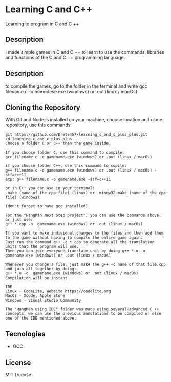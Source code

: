 # Learning C and C++

Learning to program in C and C ++

## Description

I made simple games in C and C ++ to learn to use the commands, libraries and functions of the C and C ++ programming language.

## Description
to compile the games, go to the folder in the terminal and write gcc filename.c -o nomedese.exe (windows) or .out (linux / macOs) 

## Cloning the Repository
With Git and Node.js installed on your machine, choose location and clone repository, use this commands:

```
git https://github.com/Drete457/learning_c_and_c_plus_plus.git
cd learning_c_and_c_plus_plus
Choose a folder C or C++ then the game inside.

If you choose folder C, use this command to compile:
gcc filename.c -o gamename.exe (windows) or .out (linux / macOs)

if you choose folder C++, use this command to copile:
g++ filename.c -o gamename.exe (windows) or .out (linux / macOs) -stf=c++11
exp: g++ filename.c -o gamename.exe -stf=c++11

or in C++ you can use in your terminal:
-make (name of the cpp file) (linux) or -mingw32-make (name of the cpp file) (windows)

(don't forget to have gcc installed)

For the "HangMan Next Step project", you can use the commands above, or just use:
g++ *.cpp -o  gamename.exe (windows) or .out (linux / macOs)

If you want to make individual changes to the files and then add them to the game without having to compile the entire game again. 
Just run the command g++ -c *.cpp to generate all the translation units that the program will use.
Then you can join everyone translate unit by doing g++ *.o -o  gamename.exe (windows) or .out (linux / macOs)

Whenever you change a file, just make the g++ -c name of that file.cpp and join all together by doing:
g++ *.o -o  gamename.exe (windows) or .out (linux / macOs)
Compilation will be instant 

IDE
Linux - CodeLite, Website https://codelite.org
MacOs - Xcode, Apple Store
Windows - Visual Studio Community

The "HangMan using IDE" folder was made using several advanced C ++ concepts, we can use the previous annotations to be compiled or else one of the IDE mentioned above.
```

## Tecnologies

- GCC

## License
MIT License
